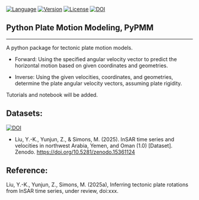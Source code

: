 [![Language](https://img.shields.io/badge/python-3.8%2B-blue.svg?style=flat-square)](https://www.python.org/)
[![Version](https://img.shields.io/github/v/release/yuankailiu/PyPMM?color=yellow&label=version&style=flat-square)](https://github.com/yuankailiu/PyPMM/releases)
[![License](https://img.shields.io/badge/license-GPLv3+-blue.svg?style=flat-square)](https://github.com/yuankailiu/PyPMM/blob/main/LICENSE)
[![DOI](https://zenodo.org/badge/590677831.svg)](https://doi.org/10.5281/zenodo.14797166)


## Python Plate Motion Modeling, PyPMM ##
---
A python package for tectonic plate motion models.

+ Forward: Using the specified angular velocity vector to predict the horizontal motion based on given coordinates and geometries.

+ Inverse: Using the given velocities, coordinates, and geometries, determine the plate angular velocity vectors, assuming plate rigidity.

Tutorials and notebook will be added.

## Datasets:
[![DOI](https://zenodo.org/badge/DOI/10.5281/zenodo.15361124.svg)](https://doi.org/10.5281/zenodo.15361124)

+ Liu, Y.-K., Yunjun, Z., & Simons, M. (2025). InSAR time series and velocities in northwest Arabia, Yemen, and Oman (1.0) [Dataset]. Zenodo. https://doi.org/10.5281/zenodo.15361124


## Reference:
Liu, Y.-K., Yunjun, Z., Simons, M. (2025a), Inferring tectonic plate rotations from InSAR time series, under review, doi:xxx.
